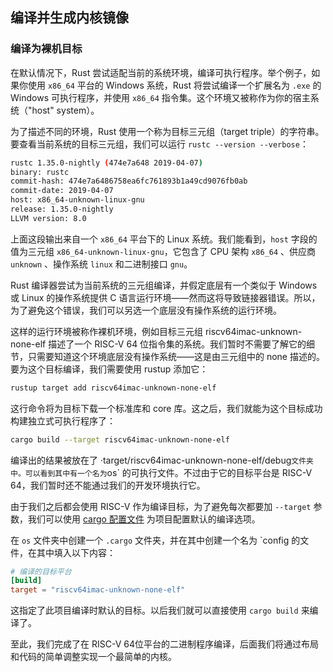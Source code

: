 ## 编译并生成内核镜像

### 编译为裸机目标

在默认情况下，Rust 尝试适配当前的系统环境，编译可执行程序。举个例子，如果你使用 `x86_64` 平台的 Windows 系统，Rust 将尝试编译一个扩展名为 `.exe` 的 Windows 可执行程序，并使用 `x86_64` 指令集。这个环境又被称作为你的宿主系统（"host" system）。

为了描述不同的环境，Rust 使用一个称为目标三元组（target triple）的字符串。要查看当前系统的目标三元组，我们可以运行 `rustc --version --verbose`：

```bash
rustc 1.35.0-nightly (474e7a648 2019-04-07)
binary: rustc
commit-hash: 474e7a6486758ea6fc761893b1a49cd9076fb0ab
commit-date: 2019-04-07
host: x86_64-unknown-linux-gnu
release: 1.35.0-nightly
LLVM version: 8.0
```

上面这段输出来自一个 `x86_64` 平台下的 Linux 系统。我们能看到，`host` 字段的值为三元组 `x86_64-unknown-linux-gnu`，它包含了 CPU 架构 `x86_64` 、供应商 `unknown` 、操作系统 `linux` 和二进制接口 `gnu`。

Rust 编译器尝试为当前系统的三元组编译，并假定底层有一个类似于 Windows 或 Linux 的操作系统提供 C 语言运行环境——然而这将导致链接器错误。所以，为了避免这个错误，我们可以另选一个底层没有操作系统的运行环境。

这样的运行环境被称作裸机环境，例如目标三元组 riscv64imac-unknown-none-elf 描述了一个 RISC-V 64 位指令集的系统。我们暂时不需要了解它的细节，只需要知道这个环境底层没有操作系统——这是由三元组中的 none 描述的。要为这个目标编译，我们需要使用 rustup 添加它：

```bash
rustup target add riscv64imac-unknown-none-elf
```

这行命令将为目标下载一个标准库和 core 库。这之后，我们就能为这个目标成功构建独立式可执行程序了：

```bash
cargo build --target riscv64imac-unknown-none-elf
```

编译出的结果被放在了 ·target/riscv64imac-unknown-none-elf/debug` 文件夹中。可以看到其中有一个名为 `os` 的可执行文件。不过由于它的目标平台是 RISC-V 64，我们暂时还不能通过我们的开发环境执行它。

由于我们之后都会使用 RISC-V 作为编译目标，为了避免每次都要加 `--target` 参数，我们可以使用 [cargo 配置文件](https://doc.rust-lang.org/cargo/reference/config.html) 为项目配置默认的编译选项。

在 `os` 文件夹中创建一个 `.cargo` 文件夹，并在其中创建一个名为 `config 的文件，在其中填入以下内容：

```toml
# 编译的目标平台
[build]
target = "riscv64imac-unknown-none-elf"
```

这指定了此项目编译时默认的目标。以后我们就可以直接使用 `cargo build` 来编译了。

至此，我们完成了在 RISC-V 64位平台的二进制程序编译，后面我们将通过布局和代码的简单调整实现一个最简单的内核。